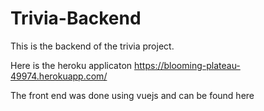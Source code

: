 # Trivia-Backend

This is the backend of the trivia project.

Here is the heroku applicaton https://blooming-plateau-49974.herokuapp.com/

The front end was done using vuejs and can be found here
